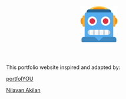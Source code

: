 <h1 align="center">
<a href="http://krisbimantara.tech/">
<img width=100 src="assets/android-chrome-512x512.png"/>
</a>
</h1><br>

This portfolio website inspired and adapted by:

[portfolYOU](https://github.com/YoussefRaafatNasry/portfolYOU)

[Nilavan Akilan](https://github.com/Nilavan/Nilavan.github.io)
